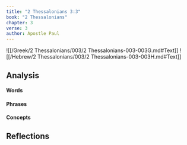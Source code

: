 ```yaml
---
title: "2 Thessalonians 3:3"
book: "2 Thessalonians"
chapter: 3
verse: 3
author: Apostle Paul
---
```

![[/Greek/2 Thessalonians/003/2 Thessalonians-003-003G.md#Text]]
![[/Hebrew/2 Thessalonians/003/2 Thessalonians-003-003H.md#Text]]

## Analysis

#### Words

#### Phrases

#### Concepts

## Reflections
